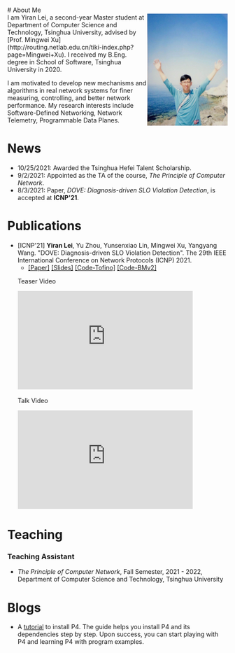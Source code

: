 <br>
# About Me
<div>
    <img align="right" src="assets/images/YiranLei.jpg" style="zoom:25%;" />
</div>
I am Yiran Lei, a second-year Master student at Department of Computer Science and Technology, Tsinghua University, advised by [Prof. Mingwei Xu](http://routing.netlab.edu.cn/tiki-index.php?page=Mingwei+Xu). I received my B.Eng. degree in School of Software, Tsinghua University in 2020. 

I am motivated to develop new mechanisms and algorithms in real network systems for finer measuring, controlling, and better network performance. My research interests include Software-Defined Networking, Network Telemetry, Programmable Data Planes.

# News
* 10/25/2021: Awarded the Tsinghua Hefei Talent Scholarship.
* 9/2/2021: Appointed as the TA of the course, *The Principle of Computer Network*.
* 8/3/2021: Paper, *DOVE: Diagnosis-driven SLO Violation Detection*, is accepted at **ICNP'21**.

# Publications
* [ICNP'21] **Yiran Lei**, Yu Zhou, Yunsenxiao Lin, Mingwei Xu, Yangyang Wang. "DOVE: Diagnosis-driven SLO Violation Detection". The 29th IEEE International Conference on Network Protocols (ICNP) 2021. 
  * [[Paper]](https://icnp21.cs.ucr.edu/papers/icnp21camera-paper9.pdf) [[Slides]](/assets/papers/DOVE/DOVE.pdf) [[Code-Tofino]](https://gitlab.com/A-Dying-Pig/dove) [[Code-BMv2]](https://gitlab.com/A-Dying-Pig/dove-bmv2)
  <div class="embed-video-wrapper">
    <div class="embed-first">
        <p>Teaser Video</p>
        <iframe width="400" height="225" src="https://www.youtube.com/embed/hDGp2wkwsf0" frameborder="0" allowfullscreen></iframe>
    </div>
    <div class="embed-second">
        <p>Talk Video</p>
        <iframe width="400" height="225" src="https://www.youtube.com/embed/opzT5JAfrt8" frameborder="0" allowfullscreen></iframe>
    </div>
  </div>

# Teaching
### Teaching Assistant
* *The Principle of Computer Network*, Fall Semester, 2021 - 2022, Department of Computer Science and Technology, Tsinghua University

# Blogs
* A [tutorial](https://a-dying-pig.github.io/p4Installation.github.io/) to install P4. The guide helps you install P4 and its dependencies step by step. Upon success, you can start playing with P4 and learning P4 with program examples.
